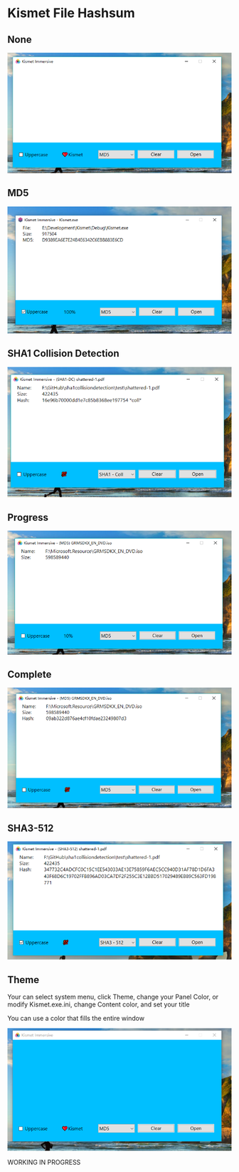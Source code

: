 # Kismet File Hashsum


## None

![image](./docs/images/none.png)

## MD5

![image](./docs/images/md5.png)

## SHA1 Collision Detection

![image](./docs/images/coll.png)

## Progress

![image](./docs/images/progress.png)

## Complete

![complete](./docs/images/complete.png)

## SHA3-512

![sha3-512](./docs/images/sha3-512.png)

## Theme 

Your can select system menu, click Theme, change your Panel Color, or modify Kismet.exe.ini,
change Content color, and set your title

You can use a color that fills the entire window

![theme](./docs/images/theme.png)


WORKING IN PROGRESS